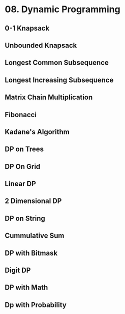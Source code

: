 # 08. Dynamic Programming

## 0-1 Knapsack
## Unbounded Knapsack
## Longest Common Subsequence
## Longest Increasing Subsequence
## Matrix Chain Multiplication
## Fibonacci
## Kadane's Algorithm
## DP on Trees
## DP On Grid
## Linear DP
## 2 Dimensional DP
## DP on String
## Cummulative Sum
## DP with Bitmask
## Digit DP
## DP with Math
## Dp with Probability